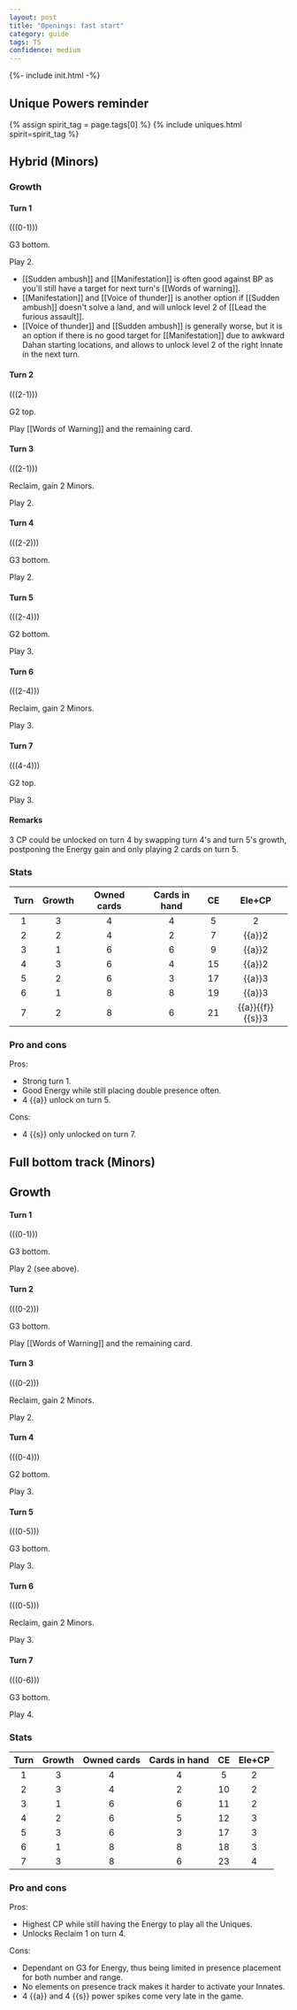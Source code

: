 ```yaml
---  
layout: post  
title: "Openings: fast start"  
category: guide  
tags: TS
confidence: medium
---
```

{%- include init.html -%}

## Unique Powers reminder

{% assign spirit_tag = page.tags[0] %}
{% include uniques.html spirit=spirit_tag %}

## Hybrid (Minors)

### Growth

#### Turn 1

(((0-1)))

G3 bottom. 

Play 2. 
- [[Sudden ambush]] and [[Manifestation]] is often good against BP as you'll still have a target for next turn's [[Words of warning]].
- [[Manifestation]] and [[Voice of thunder]] is another option if [[Sudden ambush]] doesn't solve a land, and will unlock level 2 of [[Lead the furious assault]]. 
- [[Voice of thunder]] and [[Sudden ambush]] is generally worse, but it is an option if there is no good target for [[Manifestation]] due to awkward Dahan starting locations, and allows to unlock level 2 of the right Innate in the next turn.

#### Turn 2

(((2-1)))

G2 top.

Play [[Words of Warning]] and the remaining card.

#### Turn 3

(((2-1)))

Reclaim, gain 2 Minors.

Play 2.

#### Turn 4

(((2-2)))

G3 bottom.

Play 2.

#### Turn 5

(((2-4)))

G2 bottom.

Play 3.

#### Turn 6

(((2-4)))

Reclaim, gain 2 Minors.

Play 3.

#### Turn 7

(((4-4)))

G2 top.

Play 3.

#### Remarks

3 CP could be unlocked on turn 4 by swapping turn 4's and turn 5's growth, postponing the Energy gain and only playing 2 cards on turn 5.


### Stats


Turn | Growth | Owned cards | Cards in hand | CE | Ele+CP
:--: | :--: | :--: | :--: | :--: | :--:
1 | 3 |   4   |  4  |  5 | 2
2 | 2 |   4   |  2  |  7 | {{a}}2
3 | 1 |   6   |  6  |  9 | {{a}}2
4 | 3 |   6   |  4  | 15 | {{a}}2
5 | 2 |   6   |  3  | 17 | {{a}}3
6 | 1 |   8   |  8  | 19 | {{a}}3
7 | 2 |   8   |  6  | 21 | {{a}}{{f}}{{s}}3


### Pro and cons

Pros:
- Strong turn 1.
- Good Energy while still placing double presence often.
- 4 {{a}} unlock on turn 5.

Cons:
- 4 {{s}} only unlocked on turn 7.





## Full bottom track (Minors)

## Growth

#### Turn 1

(((0-1)))

G3 bottom. 

Play 2 (see above).

#### Turn 2

(((0-2)))

G3 bottom.

Play [[Words of Warning]] and the remaining card.


#### Turn 3

(((0-2)))

Reclaim, gain 2 Minors.

Play 2.

#### Turn 4

(((0-4)))

G2 bottom.

Play 3.

#### Turn 5

(((0-5)))

G3 bottom.

Play 3.

#### Turn 6

(((0-5)))

Reclaim, gain 2 Minors.

Play 3.

#### Turn 7

(((0-6)))

G3 bottom.

Play 4.


### Stats


Turn | Growth | Owned cards | Cards in hand | CE | Ele+CP
:--: | :--: | :--: | :--: | :--: | :--:
1 | 3 |   4   |  4  |  5 | 2
2 | 3 |   4   |  2  | 10 | 2
3 | 1 |   6   |  6  | 11 | 2
4 | 2 |   6   |  5  | 12 | 3
5 | 3 |   6   |  3  | 17 | 3
6 | 1 |   8   |  8  | 18 | 3
7 | 3 |   8   |  6  | 23 | 4

### Pro and cons

Pros:
- Highest CP while still having the Energy to play all the Uniques.
- Unlocks Reclaim 1 on turn 4.

Cons:
- Dependant on G3 for Energy, thus being limited in presence placement for both number and range.
- No elements on presence track makes it harder to activate your Innates.
- 4 {{a}} and 4 {{s}} power spikes come very late in the game.



